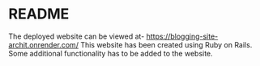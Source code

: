 # README
The deployed website can be viewed at- https://blogging-site-archit.onrender.com/
This website has been created using Ruby on Rails.  
Some additional functionality has to be added to the website. 
